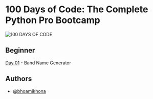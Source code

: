 # 100 Days of Code: The Complete Python Pro Bootcamp

![100 DAYS OF CODE](https://user-images.githubusercontent.com/50435319/217436814-0f42d928-d68f-4418-8bb8-93b4c72b314e.png)

## Beginner

[Day 01](https://github.com/bhoamikhona/python-bootcamp/tree/main/Day%2001) - Band Name Generator

## Authors

- [@bhoamikhona](https://github.com/bhoamikhona)
